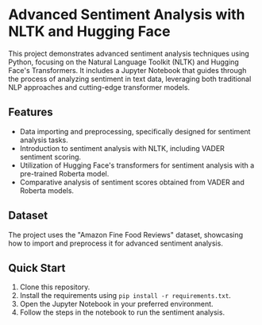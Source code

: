 # Advanced Sentiment Analysis with NLTK and Hugging Face

This project demonstrates advanced sentiment analysis techniques using Python, focusing on the Natural Language Toolkit (NLTK) and Hugging Face's Transformers. It includes a Jupyter Notebook that guides through the process of analyzing sentiment in text data, leveraging both traditional NLP approaches and cutting-edge transformer models.

## Features

- Data importing and preprocessing, specifically designed for sentiment analysis tasks.
- Introduction to sentiment analysis with NLTK, including VADER sentiment scoring.
- Utilization of Hugging Face's transformers for sentiment analysis with a pre-trained Roberta model.
- Comparative analysis of sentiment scores obtained from VADER and Roberta models.

## Dataset

The project uses the "Amazon Fine Food Reviews" dataset, showcasing how to import and preprocess it for advanced sentiment analysis.

## Quick Start

1. Clone this repository.
2. Install the requirements using `pip install -r requirements.txt`.
3. Open the Jupyter Notebook in your preferred environment.
4. Follow the steps in the notebook to run the sentiment analysis.
